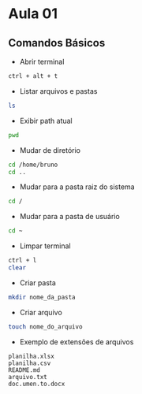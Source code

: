 # Aula 01

## Comandos Básicos

- Abrir terminal

```bash
ctrl + alt + t
```

- Listar arquivos e pastas

```bash
ls
```

- Exibir path atual

```bash
pwd
```

- Mudar de diretório

```bash
cd /home/bruno
cd ..
```

- Mudar para a pasta raiz do sistema

```bash
cd /
```

- Mudar para a pasta de usuário

```bash
cd ~
```

- Limpar terminal

```bash
ctrl + l
clear
```

- Criar pasta

```bash
mkdir nome_da_pasta
```

- Criar arquivo

```bash
touch nome_do_arquivo
```

- Exemplo de extensões de arquivos

```text
planilha.xlsx
planilha.csv
README.md
arquivo.txt
doc.umen.to.docx
```
